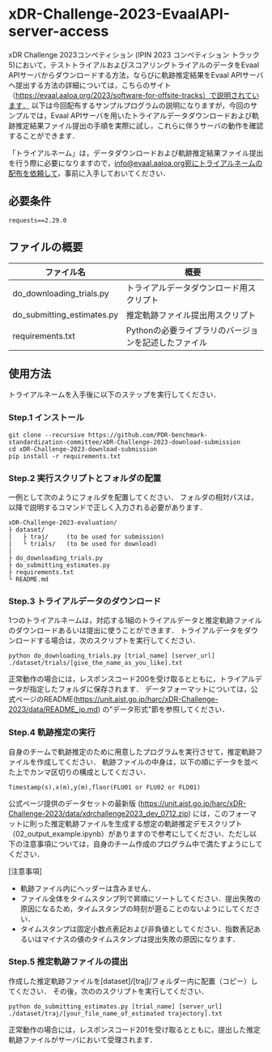 # xDR-Challenge-2023-EvaalAPI-server-access
xDR Challenge 2023コンペティション (IPIN 2023 コンペティション トラック5)において，テストトライアルおよびスコアリングトライアルのデータをEvaal APIサーバからダウンロードする方法，ならびに軌跡推定結果をEvaal APIサーバへ提出する方法の詳細については，こちらのサイト（https://evaal.aaloa.org/2023/software-for-offsite-tracks）で説明されています．
以下は今回配布するサンプルプログラムの説明になりますが，今回のサンプルでは，Evaal APIサーバを用いたトライアルデータダウンロードおよび軌跡推定結果ファイル提出の手順を実際に試し，これらに伴うサーバの動作を確認することができます．

「トライアルネーム」は，データダウンロードおよび軌跡推定結果ファイル提出を行う際に必要になりますので，info@evaal.aaloa.org宛にトライアルネームの配布を依頼して，事前に入手しておいてください．

## 必要条件
```
requests==2.29.0
```

## ファイルの概要

| **ファイル名** | **概要** |
 ---            |---
| do_downloading_trials.py | トライアルデータダウンロード用スクリプト |
| do_submitting_estimates.py | 推定軌跡ファイル提出用スクリプト |
| requirements.txt        | Pythonの必要ライブラリのバージョンを記述したファイル|

## 使用方法

トライアルネームを入手後に以下のステップを実行してください．

### Step.1  インストール
```
git clone --recursive https://github.com/PDR-benchmark-standardization-committee/xDR-Challenge-2023-download-submission
cd xDR-Challenge-2023-download-submission
pip install -r requirements.txt
```

### Step.2 実行スクリプトとフォルダの配置
一例として次のようにフォルダを配置してください．
フォルダの相対パスは，以降で説明するコマンドで正しく入力される必要があります．
```
xDR-Challenge-2023-evaluation/
├ dataset/
|   ├ traj/     (to be used for submission)
|   └ trials/   (to be used for download)
|
├ do_downloading_trials.py
├ do_submitting_estimates.py
├ requirements.txt
└ README.md
```

### Step.3 トライアルデータのダウンロード
1つのトライアルネームは，対応する1組のトライアルデータと推定軌跡ファイルのダウンロードあるいは提出に使うことができます．
トライアルデータをダウンロードする場合は，次のスクリプトを実行してください．
```
python do_downloading_trials.py [trial_name] [server_url] ./dataset/trials/[give_the_name_as_you_like].txt
```
正常動作の場合には，レスポンスコード200を受け取るとともに，トライアルデータが指定したフォルダに保存されます． データフォーマットについては，公式ページのREADME(https://unit.aist.go.jp/harc/xDR-Challenge-2023/data/README_jp.md)
の"データ形式"節を参照してください． 

### Step.4 軌跡推定の実行
自身のチームで軌跡推定のために用意したプログラムを実行させて，推定軌跡ファイルを作成してください．
軌跡ファイルの中身は，以下の順にデータを並べた上でカンマ区切りの構成としてください．
```
Timestamp(s),x(m),y(m),floor(FLU01 or FLU02 or FLD01)
```
公式ページ提供のデータセットの最新版 (https://unit.aist.go.jp/harc/xDR-Challenge-2023/data/xdrchallenge2023_dev_0712.zip) には，このフォーマットに則った推定軌跡ファイルを生成する想定の軌跡推定デモスクリプト（02_output_example.ipynb）がありますので参考にしてください．ただし以下の注意事項については，自身のチーム作成のプログラム中で満たすようにしてください．

[注意事項]
- 軌跡ファイル内にヘッダーは含みません．
- ファイル全体をタイムスタンプ列で昇順にソートしてください．提出失敗の原因になるため，タイムスタンプの時刻が遡ることのないようにしてください．
- タイムスタンプは固定小数点表記および非負値としてください．指数表記あるいはマイナスの値のタイムスタンプは提出失敗の原因になります．

### Step.5 推定軌跡ファイルの提出
作成した推定軌跡ファイルを[dataset]/[traj]/フォルダー内に配置（コピー）してください．
その後，次ののスクリプトを実行してください．
```
python do_submitting_estimates.py [trial_name] [server_url] ./dataset/traj/[your_file_name_of_estimated trajectory].txt
```
正常動作の場合には，レスポンスコード201を受け取るとともに，提出した推定軌跡ファイルがサーバにおいて受理されます．
